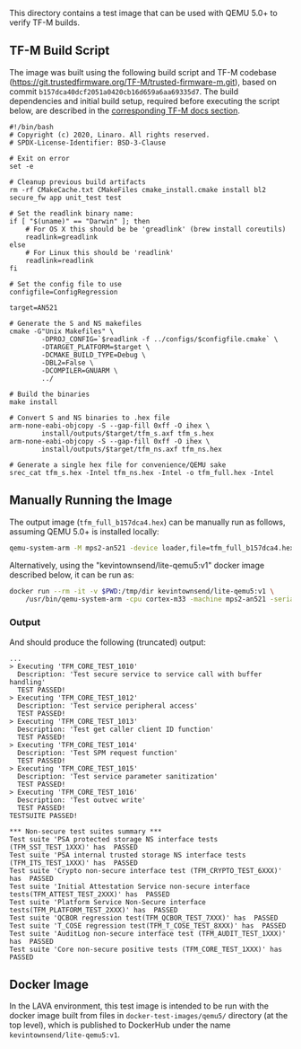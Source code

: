 This directory contains a test image that can be used with QEMU 5.0+ to
verify TF-M builds.

## TF-M Build Script

The image was built using the following build script and TF-M codebase
(https://git.trustedfirmware.org/TF-M/trusted-firmware-m.git), based on
commit `b157dca40dcf2051a0420cb16d659a6aa69335d7`. The build dependencies
and initial build setup, required before executing the script below,
are described in the
[corresponding TF-M docs section](https://ci.trustedfirmware.org/job/tf-m-build-test-nightly/lastSuccessfulBuild/artifact/build-docs/tf-m_documents/install/doc/user_guide/html/docs/user_guides/tfm_build_instruction.html#tf-m-build-steps).

```
#!/bin/bash
# Copyright (c) 2020, Linaro. All rights reserved.
# SPDX-License-Identifier: BSD-3-Clause

# Exit on error
set -e

# Cleanup previous build artifacts
rm -rf CMakeCache.txt CMakeFiles cmake_install.cmake install bl2 secure_fw app unit_test test

# Set the readlink binary name:
if [ "$(uname)" == "Darwin" ]; then
    # For OS X this should be be 'greadlink' (brew install coreutils)
    readlink=greadlink
else
    # For Linux this should be 'readlink'
    readlink=readlink
fi

# Set the config file to use
configfile=ConfigRegression

target=AN521

# Generate the S and NS makefiles
cmake -G"Unix Makefiles" \
        -DPROJ_CONFIG=`$readlink -f ../configs/$configfile.cmake` \
        -DTARGET_PLATFORM=$target \
        -DCMAKE_BUILD_TYPE=Debug \
        -DBL2=False \
        -DCOMPILER=GNUARM \
        ../

# Build the binaries
make install

# Convert S and NS binaries to .hex file
arm-none-eabi-objcopy -S --gap-fill 0xff -O ihex \
        install/outputs/$target/tfm_s.axf tfm_s.hex
arm-none-eabi-objcopy -S --gap-fill 0xff -O ihex \
        install/outputs/$target/tfm_ns.axf tfm_ns.hex

# Generate a single hex file for convenience/QEMU sake
srec_cat tfm_s.hex -Intel tfm_ns.hex -Intel -o tfm_full.hex -Intel
```

## Manually Running the Image

The output image (`tfm_full_b157dca4.hex`) can be manually run as follows,
assuming QEMU 5.0+ is installed locally:

```bash
qemu-system-arm -M mps2-an521 -device loader,file=tfm_full_b157dca4.hex -serial stdio
```
Alternatively, using the "kevintownsend/lite-qemu5:v1" docker image
described below, it can be run as:

```bash
docker run --rm -it -v $PWD:/tmp/dir kevintownsend/lite-qemu5:v1 \
    /usr/bin/qemu-system-arm -cpu cortex-m33 -machine mps2-an521 -serial mon:stdio -nographic -device loader,file=/tmp/dir/tfm_full_b157dca4.hex
```

### Output

And should produce the following (truncated) output:

```
...
> Executing 'TFM_CORE_TEST_1010'
  Description: 'Test secure service to service call with buffer handling'
  TEST PASSED!
> Executing 'TFM_CORE_TEST_1012'
  Description: 'Test service peripheral access'
  TEST PASSED!
> Executing 'TFM_CORE_TEST_1013'
  Description: 'Test get caller client ID function'
  TEST PASSED!
> Executing 'TFM_CORE_TEST_1014'
  Description: 'Test SPM request function'
  TEST PASSED!
> Executing 'TFM_CORE_TEST_1015'
  Description: 'Test service parameter sanitization'
  TEST PASSED!
> Executing 'TFM_CORE_TEST_1016'
  Description: 'Test outvec write'
  TEST PASSED!
TESTSUITE PASSED!

*** Non-secure test suites summary ***
Test suite 'PSA protected storage NS interface tests (TFM_SST_TEST_1XXX)' has  PASSED
Test suite 'PSA internal trusted storage NS interface tests (TFM_ITS_TEST_1XXX)' has  PASSED
Test suite 'Crypto non-secure interface test (TFM_CRYPTO_TEST_6XXX)' has  PASSED
Test suite 'Initial Attestation Service non-secure interface tests(TFM_ATTEST_TEST_2XXX)' has  PASSED
Test suite 'Platform Service Non-Secure interface tests(TFM_PLATFORM_TEST_2XXX)' has  PASSED
Test suite 'QCBOR regression test(TFM_QCBOR_TEST_7XXX)' has  PASSED
Test suite 'T_COSE regression test(TFM_T_COSE_TEST_8XXX)' has  PASSED
Test suite 'AuditLog non-secure interface test (TFM_AUDIT_TEST_1XXX)' has  PASSED
Test suite 'Core non-secure positive tests (TFM_CORE_TEST_1XXX)' has  PASSED
```

## Docker Image

In the LAVA environment, this test image is intended to be run with the
docker image built from files in `docker-test-images/qemu5/` directory
(at the top level), which is published to DockerHub under the name
`kevintownsend/lite-qemu5:v1`.
